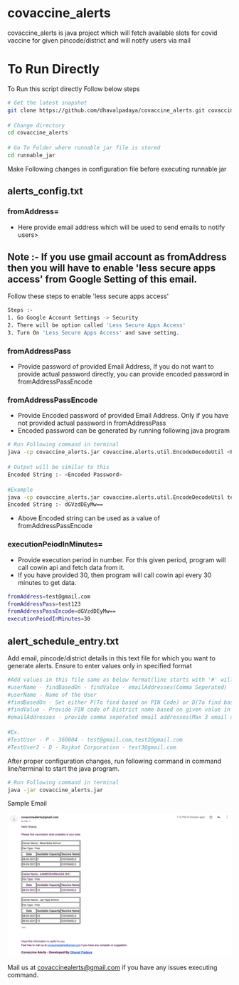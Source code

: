 # covaccine_alerts
covaccine_alerts is java project which will fetch available slots for covid vaccine for given pincode/district and will notify users via mail

# To Run Directly

To Run this script directly Follow below steps

```bash
# Get the latest snapshot
git clone https://github.com/dhavalpadaya/covaccine_alerts.git covaccine_alerts

# Change directory
cd covaccine_alerts

# Go To Folder where runnable jar file is stored
cd runnable_jar
```

Make Following changes in configuration file before executing runnable jar

## alerts_config.txt

### fromAddress= 

- Here provide email address which will be used to send emails to notify users>

## Note :- If you use gmail account as fromAddress then you will have to enable 'less secure apps access' from Google Setting of this email.

Follow these steps to enable 'less secure apps access'
```bash
Steps :-
1. Go Google Account Settings -> Security
2. There will be option called 'Less Secure Apps Access'
3. Turn On 'Less Secure Apps Access' and save setting.
```

### fromAddressPass

- Provide password of provided Email Address, If you do not want to provide actual password directly, you can provide encoded password in fromAddressPassEncode

### fromAddressPassEncode

- Provide Encoded password of provided Email Address. Only if you have not provided actual password in fromAddressPass
- Encoded password can be generated by running following java program

```bash
# Run Following command in terminal
java -cp covaccine_alerts.jar covaccine.alerts.util.EncodeDecodeUtil <Provide Actual Password> 

# Output will be similar to this
Encoded String :- <Encoded Password>

#Example
java -cp covaccine_alerts.jar covaccine.alerts.util.EncodeDecodeUtil test123
Encoded String :- dGVzdDEyMw==
```

- Above Encoded string can be used as a value of fromAddressPassEncode

### executionPeiodInMinutes=

- Provide execution period in number. For this given period, program will call cowin api and fetch data from it.
- If you have provided 30, then program will call cowin api every 30 minutes to get data.

```bash
fromAddress=test@gmail.com
fromAddressPass=test123
fromAddressPassEncode=dGVzdDEyMw==
executionPeiodInMinutes=30
```

## alert_schedule_entry.txt

Add email, pincode/district details in this text file for which you want to generate alerts. Ensure to enter values only in specified format 

```bash
#Add values in this file same as below format(line starts with '#' will be considered as comment)
#userName - findBasedOn - findValue - emailAddresses(Comma Seperated)
#userName - Name of the User
#findBasedOn - Set either P(To find based on PIN Code) or D(To find based on District)
#findValue - Provide PIN code of District name based on given value in findBasedOn (Provide district name exactly same as displayed in cowin website)
#emailAddresses - provide comma seperated email addresses(Max 3 email address will be considered)

#Ex. 
#TestUser - P - 360004 - test@gmail.com,test2@gmail.com
#TestUser2 - D - Rajkot Corporation - test3@gmail.com
```

After proper configuration changes, run following command in command line/terminal to start the java program.

```bash
# Run Following command in terminal
java -jar covaccine_alerts.jar
```
Sample Email

<img src="/covaccine_alert_email.png" alt="Screenshot of the sample email"/>

Mail us at covaccinealerts@gmail.com if you have any issues executing command.
